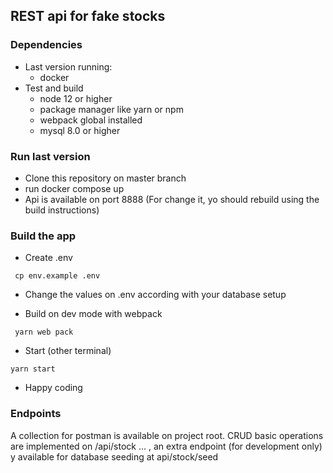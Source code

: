 ## REST api for fake stocks 

### Dependencies

- Last version running:
    - docker
- Test and build
    - node 12 or higher
    - package manager like yarn or npm
    - webpack global installed
    - mysql 8.0 or higher

### Run last version

- Clone this repository on master branch
- run docker compose up
- Api is available on port 8888 (For change it, yo should rebuild using the build instructions)

### Build the app 

- Create .env

``` cp env.example .env```

- Change the values on .env according with your database setup

- Build on dev mode with webpack

``` yarn web pack``` 

- Start (other terminal)

``` yarn start ```

- Happy coding

### Endpoints

A collection for postman is available on project root. CRUD basic operations are implemented on /api/stock ... , an extra endpoint (for development only) y available for database seeding at api/stock/seed
